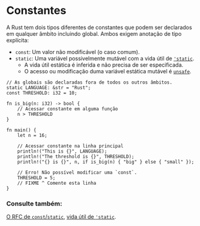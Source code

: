 # Constantes

A Rust tem dois tipos diferentes de constantes que podem ser declarados em qualquer âmbito incluindo global. Ambos exigem anotação de tipo explícita:

* `const`: Um valor não modificável (o caso comum).
* `static`: Uma variável possivelmente mutável com a vida útil de [`'static`][static].
  - A vida útil estática é inferida e não precisa de ser especificada.
  - O acesso ou modificação duma variável estática mutável é [`unsafe`][unsafe].

```rust,editable,ignore,mdbook-runnable
// As globais são declaradas fora de todos os outros âmbitos.
static LANGUAGE: &str = "Rust";
const THRESHOLD: i32 = 10;

fn is_big(n: i32) -> bool {
    // Acessar constante em alguma função
    n > THRESHOLD
}

fn main() {
    let n = 16;

    // Acessar constante na linha principal
    println!("This is {}", LANGUAGE);
    println!("The threshold is {}", THRESHOLD);
    println!("{} is {}", n, if is_big(n) { "big" } else { "small" });

    // Erro! Não possível modificar uma `const`.
    THRESHOLD = 5;
    // FIXME ^ Comente esta linha
}
```

### Consulte também:

[O RFC de `const`/`static`](https://github.com/rust-lang/rfcs/blob/master/text/0246-const-vs-static.md), [vida útil de `'static`][static].

[static]: ../scope/lifetime/static_lifetime.md
[unsafe]: ../unsafe.md

